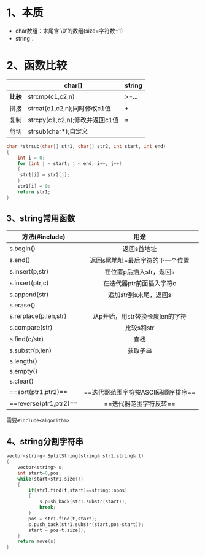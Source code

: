 # 1、本质
- char数组：末尾含‘\0’的数组(size=字符数+1)
- string：
# 2、函数比较
|  | **char[]** | **string** |
| ---- | ---- | ---- |
| **比较** | strcmp(c1,c2,n) | >=... |
| 拼接 | strcat(c1,c2,n);同时修改c1值 | + |
| 复制 | strcpy(c1,c2,n);修改并返回c1值 | = |
| 剪切 | strsub(char*);自定义 |  |
```cpp
char *strsub(char[] str1, char[] str2, int start, int end)
{
	int i = 0;
	for (int j = start; j < end; i++, j++) 
	{
     str1[i] = str2[j];
	}   
	str1[i] = 0;
	return str1;
}
```
## 3、string常用函数
| 方法(#include<string>) | 用途 |
| ---- | :--: |
| s.begin() | 返回s首地址 |
| s.end() | 返回s尾地址=最后字符的下一个位置 |
| s.insert(p,str) | 在位置p后插入str，返回s |
| s.insert(ptr,c) | 在迭代器ptr前面插入字符c |
| s.append(str) | 追加str到s末尾，返回s |
| s.erase() |  |
| s.rerplace(p,len,str) | 从p开始，用str替换长度len的字符 |
| s.compare(str) | 比较s和str |
| s.find(c/str) | 查找 |
| s.substr(p,len) | 获取子串 |
| s.length() |  |
| s.empty() |  |
| s.clear() |  |
| ==sort(ptr1,ptr2)== | ==迭代器范围字符按ASCII码顺序排序== |
| ==reverse(ptr1,ptr2)== | ==迭代器范围字符反转== |
需要`#include<algorithm>`
## 4、string分割字符串
```cpp
vector<string> SplitString(string& str1,string& t)
{
	vector<string> s;
	int start=0,pos;
	while(start<str1.size())
	{
		if(str1.find(t,start)==string::npos)
		{
			s.push_back(str1.substr(start));
			break;
		}
		pos = str1.find(t,start);
		s.push_back(str1.substr(start,pos-start));
		start = pos+t.size();
	}
	return move(s)
}
```